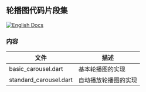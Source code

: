 ## 轮播图代码片段集

[![English Docs](https://img.shields.io/badge/Docs-English-green?style=flat-square)](README.md)

### 内容
| 文件          |  描述      |
|---------------|----------------------|
| basic_carousel.dart | 基本轮播图的实现     |
| standard_carousel.dart | 自动播放轮播图的实现     |
